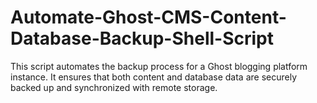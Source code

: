 # Automate-Ghost-CMS-Content-Database-Backup-Shell-Script
This script automates the backup process for a Ghost blogging platform instance. It ensures that both content and database data are securely backed up and synchronized with remote storage. 
